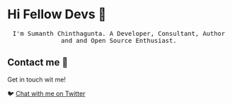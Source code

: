 # Hi Fellow Devs :wave:

<p align="center">
  <samp>
I'm Sumanth Chinthagunta. A Developer, Consultant, Author and and Open Source Enthusiast.
  </samp>
</p>

## Contact me :speech_balloon:

Get in touch wit me!

:bird: <a href="https://twitter.com/xmlking">Chat with me on Twitter</a>

